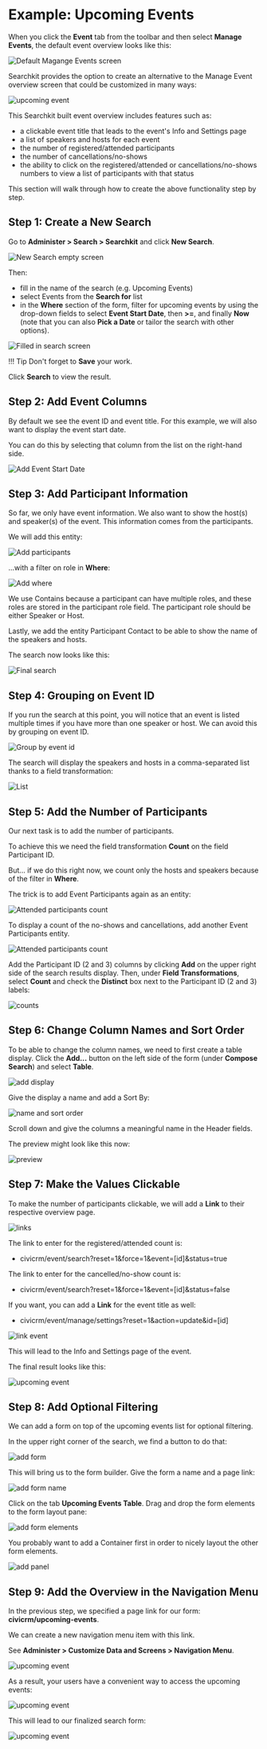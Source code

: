 # Example: Upcoming Events

When you click the **Event** tab from the toolbar and then select **Manage Events**, the default event overview looks like this:

![Default Magange Events screen](../../img/search-kit/default-manage-events.png)

Searchkit provides the option to create an alternative to the Manage Event overview screen that could be customized in many ways:

![upcoming event](../../img/search-kit/upcoming-events-final.png)

This Searchkit built event overview includes features such as:

 * a clickable event title that leads to the event's Info and Settings page
 * a list of speakers and hosts for each event
 * the number of registered/attended participants 
 * the number of cancellations/no-shows
 * the ability to click on the registered/attended or cancellations/no-shows numbers to view a list of participants with that status

This section will walk through how to create the above functionality step by step.

## Step 1: Create a New Search

Go to **Administer > Search > Searchkit** and click **New Search**.

![New Search empty screen](../../img/search-kit/new-search.png)

Then:

* fill in the name of the search (e.g. Upcoming Events)
* select Events from the **Search for** list
* in the **Where** section of the form, filter for upcoming events by using the drop-down fields to select **Event Start Date**, then **>=**, and finally **Now** (note that you can also **Pick a Date** or tailor the search with other options).

![Filled in search screen](../../img/search-kit/upcoming-events-step1.png)

!!! Tip
    Don't forget to **Save** your work.

Click **Search** to view the result.

## Step 2: Add Event Columns

By default we see the event ID and event title. For this example, we will also want to display the event start date.

You can do this by selecting that column from the list on the right-hand side.

![Add Event Start Date](../../img/search-kit/upcoming-events-add-start-date.png)

## Step 3: Add Participant Information

So far, we only have event information. We also want to show the host(s) and speaker(s) of the event. This information comes from the participants.

We will add this entity:

![Add participants](../../img/search-kit/upcoming-events-add-participants.png)

...with a filter on role in **Where**:

![Add where](../../img/search-kit/upcoming-events-add-participants-where.png)

We use Contains because a participant can have multiple roles, and these roles are stored in the participant role field.
The participant role should be either Speaker or Host.

Lastly, we add the entity Participant Contact to be able to show the name of the speakers and hosts.

The search now looks like this:

![Final search](../../img/search-kit/upcoming-events-add-participants-final-search.png)

## Step 4: Grouping on Event ID

If you run the search at this point, you will notice that an event is listed multiple times if you have more than one speaker or host. We can avoid this by grouping on event ID.

![Group by event id](../../img/search-kit/upcoming-events-add-participants-group-by.png)

The search will display the speakers and hosts in a comma-separated list thanks to a field transformation:

![List](../../img/search-kit/upcoming-events-add-participants-list.png)

## Step 5: Add the Number of Participants

Our next task is to add the number of participants.

To achieve this we need the field transformation **Count** on the field Participant ID.

But... if we do this right now, we count only the hosts and speakers because of the filter in **Where**.

The trick is to add Event Participants again as an entity:

![Attended participants count](../../img/search-kit/upcoming-events-add-participants-registered.png)

To display a count of the no-shows and cancellations, add another Event Participants entity.

![Attended participants count](../../img/search-kit/upcoming-events-add-participants-cancelled.png)

Add the Participant ID (2 and 3) columns by clicking **Add** on the upper right side of the search results display. Then, under **Field Transformations**, select **Count** and check the **Distinct** box next to the Participant ID (2 and 3) labels:

![counts](../../img/search-kit/upcoming-events-add-participants-count-distinct.png)

## Step 6: Change Column Names and Sort Order

To be able to change the column names, we need to first create a table display. Click the **Add...** button on the left side of the form (under **Compose Search**) and select **Table**.

![add display](../../img/search-kit/upcoming-events-add-display.png)

Give the display a name and add a Sort By:

![name and sort order](../../img/search-kit/upcoming-events-display-table.png)

Scroll down and give the columns a meaningful name in the Header fields.

The preview might look like this now:

![preview](../../img/search-kit/upcoming-events-display-table-renamed.png)

## Step 7: Make the Values Clickable

To make the number of participants clickable, we will add a **Link** to their respective overview page.

![links](../../img/search-kit/upcoming-events-display-table-links.png)

The link to enter for the registered/attended count is:

 * civicrm/event/search?reset=1&force=1&event=[id]&status=true

The link to enter for the cancelled/no-show count is:

 * civicrm/event/search?reset=1&force=1&event=[id]&status=false

If you want, you can add a **Link** for the event title as well:

 * civicrm/event/manage/settings?reset=1&action=update&id=[id]

![link event](../../img/search-kit/upcoming-events-display-table-link-event.png)

This will lead to the Info and Settings page of the event.

The final result looks like this:

![upcoming event](../../img/search-kit/upcoming-events-without-form.png)

## Step 8: Add Optional Filtering

We can add a form on top of the upcoming events list for optional filtering.

In the upper right corner of the search, we find a button to do that:

![add form](../../img/search-kit/upcoming-events-add-form.png)

This will bring us to the form builder. Give the form a name and a page link:

![add form name](../../img/search-kit/upcoming-events-form-name.png)

Click on the tab **Upcoming Events Table**. Drag and drop the form elements to the form layout pane:

![add form elements](../../img/search-kit/upcoming-events-add-form-elements.png)

You probably want to add a Container first in order to nicely layout the other form elements.

![add panel](../../img/search-kit/upcoming-events-form-panel.png)

## Step 9: Add the Overview in the Navigation Menu

In the previous step, we specified a page link for our form: **civicrm/upcoming-events**.

We can create a new navigation menu item with this link.

See **Administer > Customize Data and Screens > Navigation Menu**.

![upcoming event](../../img/search-kit/upcoming-events-menu.png)

As a result, your users have a convenient way to access the upcoming events:

![upcoming event](../../img/search-kit/upcoming-events-menu2.png)

This will lead to our finalized search form:

![upcoming event](../../img/search-kit/upcoming-events-final.png)





















